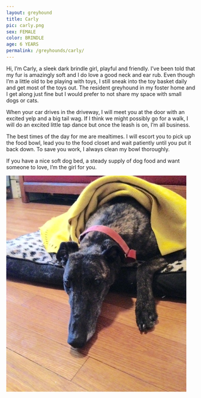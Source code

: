 ```yaml
---
layout: greyhound
title: Carly
pic: carly.png
sex: FEMALE
color: BRINDLE
age: 6 YEARS
permalink: /greyhounds/carly/
---
```


Hi, I’m Carly, a sleek dark brindle girl, playful and friendly. I’ve been told that my fur is amazingly soft and I do love a good neck and ear rub. Even though I’m a little old to be playing with toys, I still sneak into the toy basket daily and get most of the toys out. The resident greyhound in my foster home and I get along just fine but I would prefer to not share my space with small dogs or cats.

When your car drives in the driveway, I will meet you at the door with an excited yelp and a big tail wag. If I think we might possibly go for a walk, I will do an excited little tap dance but once the leash is on, I’m all business.

The best times of the day for me are mealtimes. I will escort you to pick up the food bowl, lead you to the food closet and wait patiently until you put it back down. To save you work, I always clean my bowl thoroughly.
 
If you have a nice soft dog bed, a steady supply of dog food and want someone to love, I’m the girl for you.

![alttext](/img/carly1.png "Carly")
